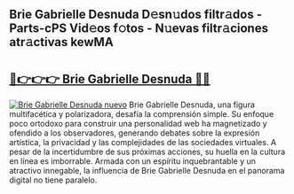 ## Brie Gabrielle Desnuda D𝚎sn𝚞dos filtr𝚊dos - Parts-cPS Vid𝚎os f𝚘tos - N𝚞evas filtr𝚊ciones atr𝚊ctivas kewMA

# <h2><a href="http://mb3qk3.tromn.icu/?c=Brie+Gabrielle+Desnuda">🔗👉👉👉 Brie Gabrielle Desnuda 🔗🔗</a></h2>

[![Brie Gabrielle Desnuda nuevo](https://i.imgur.com/pEAQMta.gif)](http://mb3qk3.tromn.icu/?c=Brie+Gabrielle+Desnuda)
Brie Gabrielle Desnuda, una figura multifacética y polarizadora, desafía la comprensión simple. Su enfoque poco ortodoxo para construir una personalidad web ha magnetizado y ofendido a los observadores, generando debates sobre la expresión artística, la privacidad y las complejidades de las sociedades virtuales. A pesar de la incertidumbre de sus próximas acciones, su huella en la cultura en línea es imborrable. Armada con un espíritu inquebrantable y un atractivo innegable, la influencia de Brie Gabrielle Desnuda en el panorama digital no tiene paralelo.
